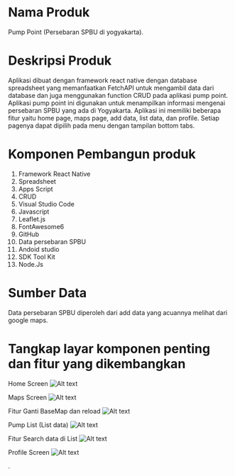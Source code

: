 # Nama Produk
Pump Point (Persebaran SPBU di yogyakarta).

# Deskripsi Produk
Aplikasi dibuat dengan framework react native dengan database spreadsheet yang memanfaatkan FetchAPI untuk mengambil data dari database dan juga menggunakan function CRUD pada aplikasi pump point. Aplikasi pump point ini digunakan untuk menampilkan informasi mengenai persebaran SPBU yang ada di Yogyakarta. Aplikasi ini memiliki beberapa fitur yaitu home page, maps page, add data, list data, dan profile. Setiap pagenya dapat dipilih pada menu dengan tampilan bottom tabs.

# Komponen Pembangun produk
1. Framework React Native
2. Spreadsheet
3. Apps Script
4. CRUD
5. Visual Studio Code
6. Javascript
7. Leaflet.js
8. FontAwesome6
9. GitHub
10. Data persebaran SPBU
11. Andoid studio
12. SDK Tool Kit
13. Node.Js

# Sumber Data
Data persebaran SPBU diperoleh dari add data yang acuannya melihat dari google maps.

# Tangkap layar komponen penting dan fitur yang dikembangkan
Home Screen
![Alt text](image-1.png)

Maps Screen
![Alt text](image-2.png)

Fitur Ganti BaseMap dan reload
![Alt text](image-3.png)

Pump List (List data)
![Alt text](image-5.png)

Fitur Search data di List
![Alt text](image-4.png)

Profile Screen
![Alt text](image-6.png)






.